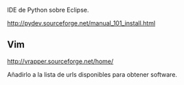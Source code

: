IDE de Python sobre Eclipse.

http://pydev.sourceforge.net/manual_101_install.html


## Vim ##
http://vrapper.sourceforge.net/home/

Añadirlo a la lista de urls disponibles para obtener software.
